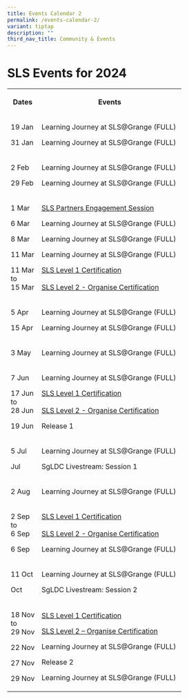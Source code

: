 ```yaml
---
title: Events Calendar 2
permalink: /events-calendar-2/
variant: tiptap
description: ""
third_nav_title: Community & Events
---
```

<h1>SLS Events for 2024</h1>
<table style="minWidth: 50px">
<colgroup>
<col>
<col>
</colgroup>
<tbody>
<tr>
<th rowspan="1" colspan="1">
<p>Dates</p>
</th>
<th rowspan="1" colspan="1">
<p>Events</p>
</th>
</tr>
<tr>
<td rowspan="1" colspan="1">
<p>19 Jan</p>
<p>31 Jan</p>
</td>
<td rowspan="1" colspan="1">
<p>Learning Journey at SLS@Grange (FULL)</p>
<p>Learning Journey at SLS@Grange (FULL)</p>
</td>
</tr>
<tr>
<td rowspan="1" colspan="1">
<p>2 Feb</p>
<p>29 Feb</p>
</td>
<td rowspan="1" colspan="1">
<p>Learning Journey at SLS@Grange (FULL)</p>
<p>Learning Journey at SLS@Grange (FULL)</p>
</td>
</tr>
<tr>
<td rowspan="1" colspan="1">
<p>1 Mar</p>
<p>6 Mar</p>
<p>8 Mar</p>
<p>11 Mar</p>
<p>11 Mar
<br>to
<br>15 Mar</p>
</td>
<td rowspan="1" colspan="1">
<p><a href="/partners/events/sls-partners-engagement-session-2024/" rel="noopener noreferrer nofollow" target="_blank">SLS Partners Engagement Session</a>
</p>
<p>Learning Journey at SLS@Grange (FULL)</p>
<p>Learning Journey at SLS@Grange (FULL)</p>
<p>Learning Journey at SLS@Grange (FULL)</p>
<p><a href="https://go.gov.sg/sls-level1-course" rel="noopener noreferrer nofollow" target="_blank">SLS Level 1 Certification</a>
<br>
<br><a href="https://go.gov.sg/sls-level2-course-organise" rel="noopener noreferrer" target="_blank">SLS Level 2 - Organise Certification</a>
</p>
</td>
</tr>
<tr>
<td rowspan="1" colspan="1">
<p>5 Apr</p>
<p>15 Apr</p>
</td>
<td rowspan="1" colspan="1">
<p>Learning Journey at SLS@Grange (FULL)</p>
<p>Learning Journey at SLS@Grange (FULL)</p>
</td>
</tr>
<tr>
<td rowspan="1" colspan="1">
<p>3 May</p>
</td>
<td rowspan="1" colspan="1">
<p>Learning Journey at SLS@Grange (FULL)&nbsp;</p>
</td>
</tr>
<tr>
<td rowspan="1" colspan="1">
<p>7 Jun</p>
<p>17 Jun
<br>to
<br>28 Jun</p>
<p>19 Jun</p>
</td>
<td rowspan="1" colspan="1">
<p>Learning Journey at SLS@Grange (FULL)</p>
<p><a href="https://go.gov.sg/sls-level1-course" rel="noopener noreferrer nofollow" target="_blank">SLS Level 1 Certification</a>
<br>
<br><a href="https://go.gov.sg/sls-level2-course-organise" rel="noopener noreferrer" target="_blank">SLS Level 2 - Organise Certification</a>
</p>
<p>Release 1</p>
</td>
</tr>
<tr>
<td rowspan="1" colspan="1">
<p>5 Jul</p>
<p>Jul</p>
</td>
<td rowspan="1" colspan="1">
<p>Learning Journey at SLS@Grange (FULL)</p>
<p>SgLDC Livestream: Session 1</p>
</td>
</tr>
<tr>
<td rowspan="1" colspan="1">
<p>2 Aug</p>
</td>
<td rowspan="1" colspan="1">
<p>Learning Journey at SLS@Grange (FULL)</p>
</td>
</tr>
<tr>
<td rowspan="1" colspan="1">
<p>2 Sep
<br>to
<br>6 Sep</p>
<p>6 Sep</p>
</td>
<td rowspan="1" colspan="1">
<p><a href="https://go.gov.sg/sls-level1-course" rel="noopener noreferrer nofollow" target="_blank">SLS Level 1 Certification</a>
<br>
<br><a href="https://go.gov.sg/sls-level2-course-organise" rel="noopener noreferrer" target="_blank">SLS Level 2 - Organise Certification</a>
</p>
<p>Learning Journey at SLS@Grange (FULL)</p>
</td>
</tr>
<tr>
<td rowspan="1" colspan="1">
<p>11 Oct</p>
<p>Oct</p>
</td>
<td rowspan="1" colspan="1">
<p>Learning Journey at SLS@Grange (FULL)</p>
<p>SgLDC Livestream: Session 2</p>
</td>
</tr>
<tr>
<td rowspan="1" colspan="1">
<p>18 Nov
<br>to
<br>29 Nov</p>
<p>22 Nov</p>
<p>27 Nov</p>
<p>29 Nov</p>
</td>
<td rowspan="1" colspan="1">
<p><a href="https://go.gov.sg/sls-level1-course" rel="noopener noreferrer nofollow" target="_blank">SLS Level 1 Certification</a>
</p>
<p><a href="https://go.gov.sg/sls-level2-course-organise" rel="noopener noreferrer nofollow" target="_blank">SLS Level 2 – Organise Certification</a>
</p>
<p>Learning Journey at SLS@Grange (FULL)</p>
<p>Release 2</p>
<p>Learning Journey at SLS@Grange (FULL)</p>
</td>
</tr>
</tbody>
</table>
<p></p>